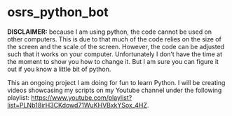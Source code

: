 # osrs_python_bot

**DISCLAIMER:** because I am using python, the code cannot be used on other computers. This is due to that much of the code relies on the size of the screen and the scale of the screen. However, the code can be adjusted such that it works on your computer. Unfortunately I don’t have the time at the moment to show you how to change it. But I am sure you can figure it out if you know a little bit of python.

This an ongoing project I am doing for fun to learn Python. I will be creating videos showcasing my scripts on my Youtube channel under the following playlist: https://www.youtube.com/playlist?list=PLNb18irH3CKdowd71WuKHVBxkYSox_4HZ.

